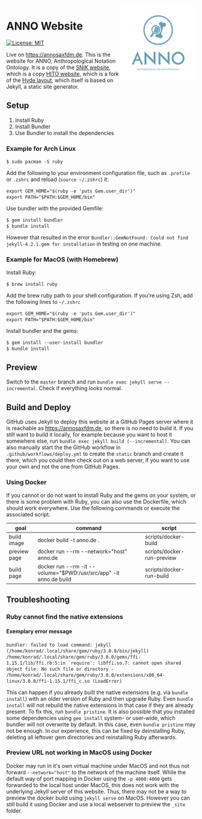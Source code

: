 <img align="right" width="200" height="200" src="./public/logo-blue.svg" alt="ANNO">

# ANNO Website

[![License: MIT](https://img.shields.io/badge/license-MIT-blue)](LICENSE)

Live on <https://annosaxfdm.de>.
This is the website for ANNO, Anthropological Notation Ontology.
It is a copy of the [SNIK website](https://github.com/snikproject/snik.eu), which is a copy [HITO website](https://github.com/hitontology/hitontology.eu), which is a fork of the [Hyde layout](https://github.com/poole/hyde), which itself is based on Jekyll, a static site generator.

## Setup

1. Install Ruby
2. Install Bundler
3. Use Bundler to install the dependencies

### Example for Arch Linux

    $ sudo pacman -S ruby

Add the following to your environment configuration file, such as `.profile` or `.zshrc` and reload (`source ~/.zshrc`) it:

    export GEM_HOME="$(ruby -e 'puts Gem.user_dir')"
    export PATH="$PATH:$GEM_HOME/bin"

Use bundler with the provided Gemfile:

    $ gem install bundler
    $ bundle install

However that resulted in the error `Bundler::GemNotFound: Could not find jekyll-4.2.1.gem for installation` in testing on one machine.

### Example for MacOS (with Homebrew)

Install Ruby:

    $ brew install ruby

Add the brew ruby path to your shell configuration.
If you're using Zsh, add the following lines to `~/.zshrc`

    export GEM_HOME="$(ruby -e 'puts Gem.user_dir')"
    export PATH="$PATH:$GEM_HOME/bin"

Install bundler and the gems:

    $ gem install --user-install bundler
    $ bundle install

## Preview

Switch to the `master` branch and run `bundle exec jekyll serve --incremental`.
Check if everything looks normal.

## Build and Deploy

GitHub uses Jekyll to deploy this website at a GitHub Pages server where it is reachable as <https://annosaxfdm.de>, so there is no need to build it.
If you still want to build it locally, for example because you want to host it somewhere else, run `bundle exec jekyll build (--incremental)`.
You can also manually start the the GitHub workflow in `.github/workflows/deploy.yml` to create the `static` branch and create it there, which you could then check out on a web server, if you want to use your own and not the one from GitHub Pages.

### Using Docker

If you cannot or do not want to install Ruby and the gems on your system, or there is some problem with Ruby, you can also use the Dockerfile, which should work everywhere.
Use the following commands or execute the associated script.

| goal         | command                                                            | script                     |
| ------------ | ------------------------------------------------------------------ | -------------------------- |
| build image  | docker build -t anno.de .                                          | scripts/docker-build       |
| preview page | docker run --rm --network="host" anno.de                           | scripts/docker-run-preview |
| build page   | docker run --rm -it --volume="$PWD:/usr/src/app" -it anno.de build | scripts/docker-run-build   |

## Troubleshooting

### Ruby cannot find the native extensions

#### Exemplary error message

    bundler: failed to load command: jekyll (/home/konrad/.local/share/gem/ruby/3.0.0/bin/jekyll)
    /home/konrad/.local/share/gem/ruby/3.0.0/gems/ffi-1.15.1/lib/ffi.rb:5:in `require': libffi.so.7: cannot open shared object file: No such file or directory - /home/konrad/.local/share/gem/ruby/3.0.0/extensions/x86_64-linux/3.0.0/ffi-1.15.1/ffi_c.so (LoadError)

This can happen if you already built the native extensions (e.g. via `bundle install`) with an older version of Ruby and then upgrade Ruby.
Even `bundle install` will not rebuild the native extensions in that case if they are already present.
To fix this, run `bundle pristine`.
It is also possible that you installed some dependencies using `gem install` system- or user-wide, which bundler will not overwrite by default.
In this case, even `bundle pristine` may not be enough.
In our experience, this can be fixed by deinstalling Ruby, deleting all leftover gem directories and reinstalling Ruby afterwards.

### Preview URL not working in MacOS using Docker

Docker may run in it's own virtual machine under MacOS and not thus not forward `--network="host"` to the network of the machine itself.
While the default way of port mapping in Docker using the `-p 4000:4000` gets forwarded to the local host under MacOS, this does not work with the underlying Jekyll server of this website.
Thus, there may not be a way to preview the docker build using `jekyll serve` on MacOS.
However you can still build it using Docker and use a local webserver to preview the `_site` folder.
